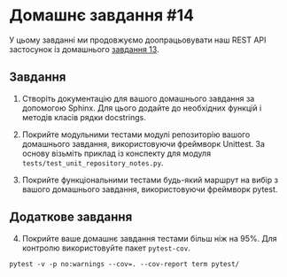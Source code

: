 
# Домашнє завдання #14

У цьому завданні ми продовжуємо доопрацьовувати наш REST API застосунок із домашнього [завдання 13](https://github.com/Goit-Home-Works/Py_WEB_13).

## Завдання

1. Створіть документацію для вашого домашнього завдання за допомогою Sphinx. Для цього додайте до необхідних функцій і методів класів рядки docstrings.

2. Покрийте модульними тестами модулі репозиторію вашого домашнього завдання, використовуючи фреймворк Unittest. За основу візьміть приклад із конспекту для модуля `tests/test_unit_repository_notes.py`.

3. Покрийте функціональними тестами будь-який маршрут на вибір з вашого домашнього завдання, використовуючи фреймворк pytest.

## Додаткове завдання

4. Покрийте ваше домашнє завдання тестами більш ніж на 95%. Для контролю використовуйте пакет `pytest-cov`.

```
pytest -v -p no:warnings --cov=. --cov-report term pytest/
```
